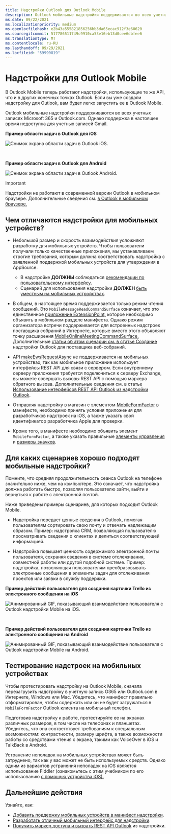 ```yaml
---
title: Надстройки Outlook для Outlook Mobile
description: Outlook мобильные надстройки поддерживаются во всех учетных записях Microsoft 365 и Outlook.com.
ms.date: 09/22/2021
ms.localizationpriority: medium
ms.openlocfilehash: e2b43a555821856256bb3da65ecac912f3e60620
ms.sourcegitcommit: 517786511749c9910ca53e16eb13d0cee6dbfee6
ms.translationtype: MT
ms.contentlocale: ru-RU
ms.lasthandoff: 09/29/2021
ms.locfileid: "59990819"
---
```

# <a name="add-ins-for-outlook-mobile"></a>Надстройки для Outlook Mobile

В Outlook Mobile теперь работают надстройки, использующие те же API, что и в других конечных точках Outlook. Если вы уже создали надстройку для Outlook, вам будет легко запустить ее в Outlook Mobile.

Outlook мобильные надстройки поддерживаются во всех учетных записях Microsoft 365 и Outlook.com. Однако поддержка в настоящее время недоступна для учетных записей Gmail.

**Пример области задач в Outlook для iOS**

![Снимок экрана области задач в Outlook iOS.](../images/outlook-mobile-addin-taskpane.png)

<br/>

**Пример области задач в Outlook для Android**

![Снимок экрана области задач в Outlook Android.](../images/outlook-mobile-addin-taskpane-android.png)

> [!IMPORTANT]
> Надстройки не работают в современной версии Outlook в мобильном браузере. Дополнительные сведения см. [в Outlook в мобильном браузере.](https://techcommunity.microsoft.com/t5/outlook-blog/outlook-on-your-mobile-browser-is-being-upgraded/ba-p/1125816)

## <a name="whats-different-on-mobile"></a>Чем отличаются надстройки для мобильных устройств?

- Небольшой размер и скорость взаимодействия усложняют разработку для мобильных устройств. Чтобы пользователи получали только качественные приложения, мы устанавливаем строгие требования, которым должна соответствовать надстройка с заявленной поддержкой мобильных устройств для утверждения в AppSource.
  - В надстройке **ДОЛЖНЫ** соблюдаться [рекомендации по пользовательскому интерфейсу](outlook-addin-design.md).
  - Сценарий для использования надстройки **ДОЛЖЕН** [быть уместным на мобильных устройствах](#what-makes-a-good-scenario-for-mobile-add-ins).

- В общем, в настоящее время поддерживается только режим чтения сообщений. Это `MobileMessageReadCommandSurface` означает, что это единственное [приложение ExtensionPoint,](../reference/manifest/extensionpoint.md#mobilemessagereadcommandsurface) которое необходимо объявить в мобильном разделе манифеста. Однако режим организатора встречи поддерживается для встроенных надстроек поставщика собраний в Интернете, которые вместо этого объявляют точку расширения [MobileOnlineMeetingCommandSurface.](../reference/manifest/extensionpoint.md#mobileonlinemeetingcommandsurface) Дополнительные [статьи об этом сценарии см. в статье Создание](online-meeting.md) надстройки Outlook для поставщика веб-собраний.

- API [makeEwsRequestAsync](../reference/objectmodel/preview-requirement-set/office.context.mailbox.md#methods) не поддерживается на мобильных устройствах, так как мобильное приложение использует интерфейсы REST API для связи с сервером. Если внутреннему серверу приложения требуется подключиться к серверу Exchange, вы можете совершать вызовы REST API с помощью маркера обратного вызова. Дополнительные сведения см. в статье [Использование интерфейсов REST API Outlook из надстройки Outlook](use-rest-api.md).

- Отправляя надстройку в магазин с элементом [MobileFormFactor](../reference/manifest/mobileformfactor.md) в манифесте, необходимо принять условия приложения для разработчиков надстроек на iOS, а также указать свой идентификатор разработчика Apple для проверки.

- Кроме того, в манифесте необходимо объявить элемент `MobileFormFactor`, а также указать правильные [элементы управления](../reference/manifest/control.md) и [размеры значков](../reference/manifest/icon.md).

## <a name="what-makes-a-good-scenario-for-mobile-add-ins"></a>Для каких сценариев хорошо подходят мобильные надстройки?

Помните, что средняя продолжительность сеанса Outlook на телефоне значительно ниже, чем на компьютере. Это означает, что надстройка должна работать быстро, позволяя пользователю зайти, выйти и вернуться к работе с электронной почтой.

Ниже приведены примеры сценариев, для которых подходит Outlook Mobile.

- Надстройка передает ценные сведения в Outlook, помогая пользователям сортировать свою почту и отвечать надлежащим образом. Пример: надстройка CRM, позволяющая пользователю просматривать сведения о клиентах и делиться соответствующей информацией.

- Надстройка повышает ценность содержимого электронной почты пользователя, сохраняя сведения в системе отслеживания, совместной работы или другой подобной системе. Пример: надстройка, позволяющая пользователям преобразовывать электронные сообщения в элементы задач для отслеживания проектов или заявки в службу поддержки.

**Пример действий пользователя для создания карточки Trello из электронного сообщения на iOS**

![Анимированный GIF, показывающий взаимодействие пользователя с Outlook надстройки Mobile на iOS.](../images/outlook-mobile-addin-interaction.gif)

<br/>

**Пример действий пользователя для создания карточки Trello из электронного сообщения на Android**

![Анимированный GIF, показывающий взаимодействие пользователя с Outlook надстройки Mobile на Android.](../images/outlook-mobile-addin-interaction-android.gif)

## <a name="testing-your-add-ins-on-mobile"></a>Тестирование надстроек на мобильных устройствах

Чтобы протестировать надстройку на Outlook [](sideload-outlook-add-ins-for-testing.md) Mobile, сначала перезагрузить надстройку в учетную запись O365 или Outlook.com в Интернете, Windows или Mac. Убедитесь, что манифест правильно отформатирован, чтобы содержать или он не будет загружаться в `MobileFormFactor` Outlook клиента на мобильный телефон.

Подготовив надстройку к работе, протестируйте ее на экранах различных размеров, в том числе на телефонах и планшетах. Убедитесь, что она соответствует требованиям к специальным возможностям: контрастности, размеру шрифта, а также возможности работы со средствами чтения с экрана, такими как VoiceOver в iOS и TalkBack в Android.

Устранение неполадок на мобильных устройствах может быть затруднено, так как у вас может не быть используемых средств. Однако одним из вариантов устранения неполадок на iOS является использование Fiddler (ознакомьтесь с этим учебником по его использованию [с помощью устройства iOS).](https://www.telerik.com/blogs/using-fiddler-with-apple-ios-devices)

## <a name="next-steps"></a>Дальнейшие действия

Узнайте, как:

- [Добавить поддержку мобильных устройств в манифест надстройки](add-mobile-support.md).
- [Разработать отличный мобильный интерфейс для надстройки](outlook-addin-design.md).
- [Получить маркер доступа и вызвать REST API Outlook](use-rest-api.md) из надстройки.
